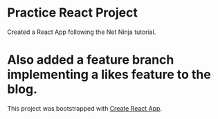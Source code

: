 # Practice React Project

Created a React App following the Net Ninja tutorial.

# Also added a feature branch implementing a likes feature to the blog.

This project was bootstrapped with [Create React App](https://github.com/facebook/create-react-app).

